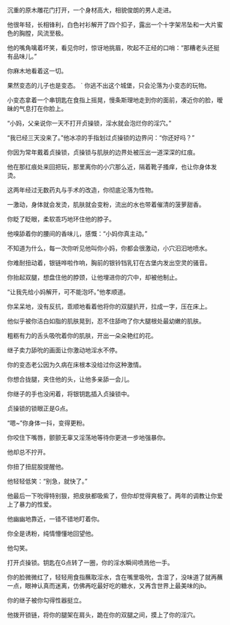 
沉重的原木雕花门打开，一个身材高大，相貌俊朗的男人走进。

他很年轻，长相锋利，白色衬衫解开了四个扣子，露出一个十字架吊坠和一大片蜜色的胸膛，风流至极。

他的嘴角噙着坏笑，看见你时，惊讶地挑眉，吹起不正经的口哨：“那糟老头还挺有品味儿。”

你麻木地看着这一切。

果然变态的儿子也是变态。
`
你逃不出这个城堡，只会沦落为小变态的玩物。

小变态拿着一个串钥匙在食指上摇晃，慢条斯理地走到你的面前，凑近你的脸，暧昧的气息打在你脸上。

“小妈，父亲说你一天不打开贞操锁，淫水就会泡烂你的淫穴。”

“我已经三天没来了。”他冰凉的手指划过贞操锁的边界问：“你还好吗？”

你因为常年戴着贞操锁，贞操锁与肌肤的边界处被压出一道深深的红痕。

他在那红痕处来回把玩，那里离你的小穴那么近，隔着靴子搔痒，也让你身体发烫。

这两年经过无数药丸与手术的改造，你彻底沦落为性物。

一激动，身体就会发烫，肌肤就会变粉，流出的水也带着催清的菠萝甜香。

你眨了眨眼，柔软乖巧地环住他的脖子。

他嗅舔着你的腰间的香味儿，感慨：“小妈你真主动。”

不知道为什么，每一次你听见他叫你小妈，你都会很激动，小穴汩汩地喷水。

你难耐扭动着，银链哗啦作响，胸前的银铃铛乳钉在古堡内发出空灵的骚音。

你抬起双腿，想盘住他的脖颈，让他埋进你的穴中，却被他制止。

“让我先给小妈解开，可不能泡坏。”他孝顺道。

你呆呆地，没有反抗，乖顺地看着他将你的双腿扒开，拉成一字，压在床上。

他似乎被你洁白如脂的肌肤晃到，忍不住舔吻了你大腿根处最幼嫩的肌肤。

粗粝有力的舌头吸吮着你的肌肤，开出一朵朵艳红的花。

继子卖力舔吮的画面让你激动地淫水不停。

你的变态老公因为久病在床根本没给过你这种激情。

你想合拢腿，夹住他的头，让他多亲舔一会儿。

你继子的手也没闲着，将银钥匙插入贞操锁中。

贞操锁的锁眼正是G点。

“嗯~”你身体一抖，变得更粉。

你咬住下嘴唇，颤颤无辜又淫荡地等待你更进一步地强暴你。

他却总不拧开。

你扭了扭屁股提醒他。

他轻轻低笑：“别急，就快了。”

他最后一下吮得特别狠，把皮肤都吸紫了，但你却觉得爽极了。两年的调教让你爱上了暴力的性爱。

他幽幽地靠近，一错不错地盯着你。

你全是诱粉，纯情懵懂地回望他。

他勾笑。

打开贞操锁。钥匙在G点转了一圈，你的淫水瞬间喷溅他一手。

你的脸微微红了，轻轻用食指蘸取淫水，含在嘴里吸吮，含湿了，没味道了就再蘸一点，眼神认真而迷离，仿佛再吃最好吃的糖水，又再含世界上最美味的jb。 

你的继子被你勾得性器挺立。

他拨开锁链，将你的腿架在肩头，跪在你的双腿之间，摸上了你的淫穴。
